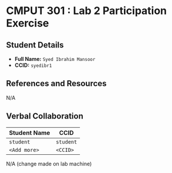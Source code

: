 # CMPUT 301 : Lab 2 Participation Exercise

## Student Details

- **Full Name:** `Syed Ibrahim Mansoor`
- **CCID:** `syedibr1`

## References and Resources

N/A

## Verbal Collaboration

| Student Name | CCID      |
| ------------ | --------- |
| `student`    | `student` |
| `<Add more>` | `<CCID>`  |

N/A (change made on lab machine)
